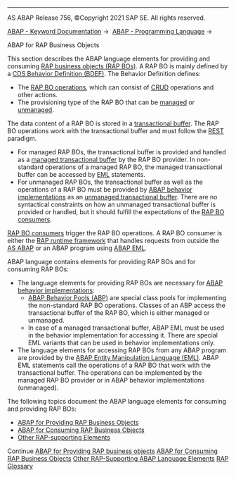   

* * *

AS ABAP Release 756, ©Copyright 2021 SAP SE. All rights reserved.

[ABAP - Keyword Documentation](javascript:call_link\('abenabap.htm'\)) →  [ABAP - Programming Language](javascript:call_link\('abenabap_reference.htm'\)) → 

ABAP for RAP Business Objects

This section describes the ABAP language elements for providing and consuming [RAP business objects (RAP BOs)](javascript:call_link\('abenrap_bo_glosry.htm'\) "Glossary Entry"). A RAP BO is mainly defined by a [CDS Behavior Definition (BDEF)](javascript:call_link\('abencds_behavior_definition_glosry.htm'\) "Glossary Entry"). The Behavior Definition defines:

-   The [RAP BO operations](javascript:call_link\('abenrap_bo_operation_glosry.htm'\) "Glossary Entry"), which can consist of [CRUD](javascript:call_link\('abencrud_glosry.htm'\) "Glossary Entry") operations and other actions.
-   The provisioning type of the RAP BO that can be [managed](javascript:call_link\('abenmanaged_rap_bo_glosry.htm'\) "Glossary Entry") or [unmanaged](javascript:call_link\('abenunmanaged_rap_bo_glosry.htm'\) "Glossary Entry").

The data content of a RAP BO is stored in a [transactional buffer](javascript:call_link\('abentransactional_buffer_glosry.htm'\) "Glossary Entry"). The RAP BO operations work with the transactional buffer and must follow the [REST](javascript:call_link\('abenrest_glosry.htm'\) "Glossary Entry") paradigm.

-   For managed RAP BOs, the transactional buffer is provided and handled as a [managed transactional buffer](javascript:call_link\('abenmanaged_trans_buff_glosry.htm'\) "Glossary Entry") by the RAP BO provider. In non-standard operations of a managed RAP BO, the managed transactional buffer can be accessed by [EML](javascript:call_link\('abeneml_glosry.htm'\) "Glossary Entry") statements.
-   For unmanaged RAP BOs, the transactional buffer as well as the operations of a RAP BO must be provided by [ABAP behavior implementations](javascript:call_link\('abenbehavior_implement_glosry.htm'\) "Glossary Entry") as an [unmanaged transactional buffer](javascript:call_link\('abenunmanaged_trans_buff_glosry.htm'\) "Glossary Entry"). There are no syntactical constraints on how an unmanaged transactional buffer is provided or handled, but it should fulfill the expectations of the [RAP BO consumers](javascript:call_link\('abenrap_bo_consumer_glosry.htm'\) "Glossary Entry").

[RAP BO consumers](javascript:call_link\('abenrap_bo_consumer_glosry.htm'\) "Glossary Entry") trigger the RAP BO operations. A RAP BO consumer is either the [RAP runtime framework](javascript:call_link\('abenrap_runt_framework_glosry.htm'\) "Glossary Entry") that handles requests from outside the [AS ABAP](javascript:call_link\('abenas_abap_glosry.htm'\) "Glossary Entry") or an ABAP program using [ABAP EML](javascript:call_link\('abenabap_eml_glosry.htm'\) "Glossary Entry").

ABAP language contains elements for providing RAP BOs and for consuming RAP BOs:

-   The language elements for providing RAP BOs are necessary for [ABAP behavior implementations](javascript:call_link\('abenbehavior_implement_glosry.htm'\) "Glossary Entry"):
    -   [ABAP Behavior Pools (ABP)](javascript:call_link\('abenbehavior_pool_glosry.htm'\) "Glossary Entry") are special class pools for implementing the non-standard RAP BO operations. Classes of an ABP access the transactional buffer of the RAP BO, which is either managed or unmanaged.
    -   In case of a managed transactional buffer, ABAP EML must be used in the behavior implementation for accessing it. There are special EML variants that can be used in behavior implementations only.
-   The language elements for accessing RAP BOs from any ABAP program are provided by the [ABAP Entity Manipulation Language (EML)](javascript:call_link\('abenaeml_glosry.htm'\) "Glossary Entry"). ABAP EML statements call the operations of a RAP BO that work with the transactional buffer. The operations can be implemented by the managed RAP BO provider or in ABAP behavior implementations (unmanaged).

The following topics document the ABAP language elements for consuming and providing RAP BOs:

-   [ABAP for Providing RAP Business Objects](javascript:call_link\('abenabap_provide_rap_bos.htm'\))
-   [ABAP for Consuming RAP Business Objects](javascript:call_link\('abenabap_consume_rap_bos.htm'\))
-   [Other RAP-supporting Elements](javascript:call_link\('abenabap_rap_other.htm'\))

Continue
[ABAP for Providing RAP business objects](javascript:call_link\('abenabap_provide_rap_bos.htm'\))
[ABAP for Consuming RAP Business Objects](javascript:call_link\('abenabap_consume_rap_bos.htm'\))
[Other RAP-Supporting ABAP Language Elements](javascript:call_link\('abenabap_rap_other.htm'\))
[RAP Glossary](javascript:call_link\('abenrap_glossary.htm'\))